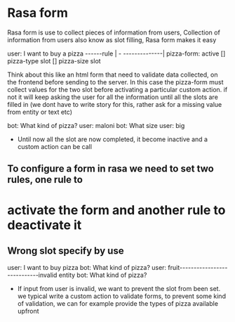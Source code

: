 # Rasa form
Rasa form is use to collect pieces of information from users, 
Collection of information from users also know as slot filling, Rasa form makes it easy

user: I want to buy a pizza ------rule
                                     |
                          -          --------------|
                                                pizza-form: active 
                                                [] pizza-type slot
                                                [] pizza-size slot

Think about this like an html form that need to validate data collected, on the frontend before sending to the server.
In this case the pizza-form must collect values for the two slot before activating a particular custom action. if not it will keep asking the user for all the information until all the slots are filled in (we dont have to write story for this, rather ask for a missing value from entity or text etc)

bot: What kind of pizza?
user: maloni
bot: What size
user: big

- Until now all the slot are now completed, it become inactive and a custom action can be call


## To configure a form in rasa we need to set two rules, one rule to
# activate the form and another rule to deactivate it 

## Wrong slot specify by use
user: I want to buy pizza
bot: What kind of pizza?
user: fruit----------------------------invalid entity
bot: What kind of pizza?
- If input from user is invalid, we want to prevent the slot from been set. we typical write a custom action to validate forms, to prevent some kind of validation, we can for example provide the types of pizza available upfront
